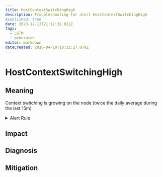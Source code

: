 ```yaml
---
title: HostContextSwitchingHigh
description: Troubleshooting for alert HostContextSwitchingHigh
#published: true
date: 2023-12-12T21:12:32.022Z
tags: 
  - LGTM
  - generated
editor: markdown
dateCreated: 2020-04-10T18:32:27.079Z
---
```


# HostContextSwitchingHigh

## Meaning
[//]: # "Short paragraph that explains what the alert means"
Context switching is growing on the node (twice the daily average during the last 15m)

<details>
  <summary>Alert Rule</summary>

{{% rule "host-and-hardware/node-exporter.yml" "HostContextSwitchingHigh" %}}

{{% comment %}}

```yaml
alert: HostContextSwitchingHigh
expr: '(rate(node_context_switches_total[15m])/count without(mode,cpu) (node_cpu_seconds_total{mode="idle"})) / (rate(node_context_switches_total[1d])/count without(mode,cpu) (node_cpu_seconds_total{mode="idle"})) > 2 '
for: 0m
labels:
    severity: warning
annotations:
    summary: Host context switching high (instance {{ $labels.instance }})
    description: |-
        Context switching is growing on the node (twice the daily average during the last 15m)
          VALUE = {{ $value }}
          LABELS = {{ $labels }}
    runbook: https://github.com/srerun/prometheus-alerts/blob/main/content/runbooks/node-exporter/HostContextSwitchingHigh.md

```

{{% /comment %}}

</details>


## Impact
[//]: # "What could / will happen if the alert is not addressed"



## Diagnosis
[//]: # "Steps to take to identify the cause of the problem"



## Mitigation
[//]: # "The steps necessary to resolve the alert"

